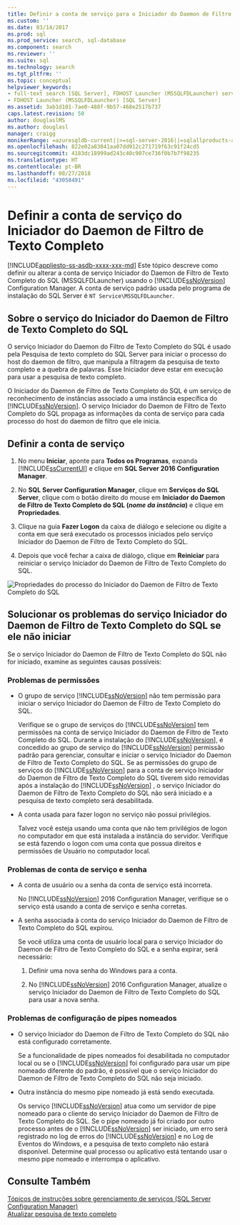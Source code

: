 ```yaml
---
title: Definir a conta de serviço para o Iniciador do Daemon de Filtro de Texto Completo | Microsoft Docs
ms.custom: ''
ms.date: 03/14/2017
ms.prod: sql
ms.prod_service: search, sql-database
ms.component: search
ms.reviewer: ''
ms.suite: sql
ms.technology: search
ms.tgt_pltfrm: ''
ms.topic: conceptual
helpviewer_keywords:
- full-text search [SQL Server], FDHOST Launcher (MSSQLFDLauncher) service account
- FDHOST Launcher (MSSQLFDLauncher) [SQL Server]
ms.assetid: 3ab1d101-7ae0-488f-9b57-468e2517b737
caps.latest.revision: 50
author: douglaslMS
ms.author: douglasl
manager: craigg
monikerRange: =azuresqldb-current||>=sql-server-2016||=sqlallproducts-allversions||>=sql-server-linux-2017||=azuresqldb-mi-current
ms.openlocfilehash: 822e02a83041aa07dd912c271719f63c91f24cd5
ms.sourcegitcommit: 4183dc18999ad243c40c907ce736f0b7b7f98235
ms.translationtype: HT
ms.contentlocale: pt-BR
ms.lasthandoff: 08/27/2018
ms.locfileid: "43058491"
---
```

# <a name="set-the-service-account-for-the-full-text-filter-daemon-launcher"></a>Definir a conta de serviço do Iniciador do Daemon de Filtro de Texto Completo
[!INCLUDE[appliesto-ss-asdb-xxxx-xxx-md](../../includes/appliesto-ss-asdb-xxxx-xxx-md.md)]
 Este tópico descreve como definir ou alterar a conta de serviço Iniciador do Daemon de Filtro de Texto Completo do SQL (MSSQLFDLauncher) usando o [!INCLUDE[ssNoVersion](../../includes/ssnoversion-md.md)] Configuration Manager. A conta de serviço padrão usada pelo programa de instalação do SQL Server é `NT Service\MSSQLFDLauncher`.
  
  
## <a name="about-the-sql-full-text-filter-daemon-launcher-service"></a>Sobre o serviço do Iniciador do Daemon de Filtro de Texto Completo do SQL
O serviço Iniciador do Daemon do Filtro de Texto Completo do SQL é usado pela Pesquisa de texto completo do SQL Server para iniciar o processo do host do daemon de filtro, que manipula a filtragem da pesquisa de texto completo e a quebra de palavras. Esse Iniciador deve estar em execução para usar a pesquisa de texto completo.  
  
O Iniciador do Daemon de Filtro de Texto Completo do SQL é um serviço de reconhecimento de instâncias associado a uma instância específica do [!INCLUDE[ssNoVersion](../../includes/ssnoversion-md.md)]. O serviço Iniciador do Daemon de Filtro de Texto Completo do SQL propaga as informações da conta de serviço para cada processo do host do daemon de filtro que ele inicia.  

##  <a name="setting"></a> Definir a conta de serviço  
  
1.  No menu **Iniciar**, aponte para **Todos os Programas**, expanda [!INCLUDE[ssCurrentUI](../../includes/sscurrentui-md.md)] e clique em **SQL Server 2016 Configuration Manager**.  
  
2.  No **SQL Server Configuration Manager**, clique em **Serviços do SQL Server**, clique com o botão direito do mouse em **Iniciador do Daemon de Filtro de Texto Completo do SQL (***nome da instância***)** e clique em **Propriedades**.  
  
3.  Clique na guia **Fazer Logon** da caixa de diálogo e selecione ou digite a conta em que será executado os processos iniciados pelo serviço Iniciador do Daemon de Filtro de Texto Completo do SQL.  
  
4.  Depois que você fechar a caixa de diálogo, clique em **Reiniciar** para reiniciar o serviço Iniciador do Daemon de Filtro de Texto Completo do SQL.  
  
![Propriedades do processo do Iniciador do Daemon de Filtro de Texto Completo do SQL](../../relational-databases/search/media/sql-full-text-filter-daemon-launch-process-properties.png)
  
##  <a name="error"></a> Solucionar os problemas do serviço Iniciador do Daemon de Filtro de Texto Completo do SQL se ele não iniciar  
 Se o serviço Iniciador do Daemon de Filtro de Texto Completo do SQL não for iniciado, examine as seguintes causas possíveis:  
  
### <a name="permissions-issues"></a>Problemas de permissões
-   O grupo de serviço [!INCLUDE[ssNoVersion](../../includes/ssnoversion-md.md)] não tem permissão para iniciar o serviço Iniciador do Daemon de Filtro de Texto Completo do SQL.  

     Verifique se o grupo de serviços do [!INCLUDE[ssNoVersion](../../includes/ssnoversion-md.md)] tem permissões na conta de serviço Iniciador do Daemon de Filtro de Texto Completo do SQL. Durante a instalação do [!INCLUDE[ssNoVersion](../../includes/ssnoversion-md.md)], é concedido ao grupo de serviço do [!INCLUDE[ssNoVersion](../../includes/ssnoversion-md.md)] permissão padrão para gerenciar, consultar e iniciar o serviço Iniciador do Daemon de Filtro de Texto Completo do SQL. Se as permissões do grupo de serviços do [!INCLUDE[ssNoVersion](../../includes/ssnoversion-md.md)] para a conta de serviço Iniciador do Daemon de Filtro de Texto Completo do SQL tiverem sido removidas após a instalação do [!INCLUDE[ssNoVersion](../../includes/ssnoversion-md.md)] , o serviço Iniciador do Daemon de Filtro de Texto Completo do SQL não será iniciado e a pesquisa de texto completo será desabilitada.     

-   A conta usada para fazer logon no serviço não possui privilégios.  
  
     Talvez você esteja usando uma conta que não tem privilégios de logon no computador em que está instalada a instância do servidor. Verifique se está fazendo o logon com uma conta que possua direitos e permissões de Usuário no computador local.  

### <a name="service-account-and-password-issues"></a>Problemas de conta de serviço e senha
-   A conta de usuário ou a senha da conta de serviço está incorreta.  
  
     No [!INCLUDE[ssNoVersion](../../includes/ssnoversion-md.md)] 2016 Configuration Manager, verifique se o serviço está usando a conta de serviço e senha corretas.  
  
-   A senha associada à conta do serviço Iniciador do Daemon de Filtro de Texto Completo do SQL expirou.  
  
     Se você utiliza uma conta de usuário local para o serviço Iniciador do Daemon de Filtro de Texto Completo do SQL e a senha expirar, será necessário:  
  
    1.  Definir uma nova senha do Windows para a conta.  
  
    2.  No [!INCLUDE[ssNoVersion](../../includes/ssnoversion-md.md)] 2016 Configuration Manager, atualize o serviço Iniciador do Daemon de Filtro de Texto Completo do SQL para usar a nova senha.  
  
### <a name="named-pipes-configuration-issues"></a>Problemas de configuração de pipes nomeados
-   O serviço Iniciador do Daemon de Filtro de Texto Completo do SQL não está configurado corretamente.  
  
     Se a funcionalidade de pipes nomeados foi desabilitada no computador local ou se o [!INCLUDE[ssNoVersion](../../includes/ssnoversion-md.md)] foi configurado para usar um pipe nomeado diferente do padrão, é possível que o serviço Iniciador do Daemon de Filtro de Texto Completo do SQL não seja iniciado.  
  
-   Outra instância do mesmo pipe nomeado já está sendo executada.  
  
     Os serviço [!INCLUDE[ssNoVersion](../../includes/ssnoversion-md.md)] atua como um servidor de pipe nomeado para o cliente do serviço Iniciador do Daemon de Filtro de Texto Completo do SQL. Se o pipe nomeado já foi criado por outro processo antes de o [!INCLUDE[ssNoVersion](../../includes/ssnoversion-md.md)] ser iniciado, um erro será registrado no log de erros do [!INCLUDE[ssNoVersion](../../includes/ssnoversion-md.md)] e no Log de Eventos do Windows, e a pesquisa de texto completo não estará disponível.  Determine qual processo ou aplicativo está tentando usar o mesmo pipe nomeado e interrompa o aplicativo.  
  
## <a name="see-also"></a>Consulte Também  
 [Tópicos de instruções sobre gerenciamento de serviços &#40;SQL Server Configuration Manager&#41;](http://msdn.microsoft.com/library/78dee169-df0c-4c95-9af7-bf033bc9fdc6)   
 [Atualizar pesquisa de texto completo](../../relational-databases/search/upgrade-full-text-search.md)  
  
  
